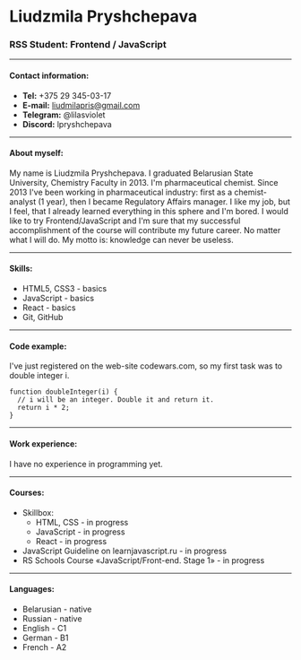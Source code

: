 # Liudzmila Pryshchepava

### RSS Student: Frontend / JavaScript

---

#### Contact information:
* **Tel:** +375 29 345-03-17
* **E-mail:** liudmilapris@gmail.com
* **Telegram:** @lilasviolet
* **Discord:** lpryshchepava

---

#### About myself:
My name is Liudzmila Pryshchepava. I graduated Belarusian State University, Chemistry Faculty in 2013. I'm pharmaceutical chemist. Since 2013 I've been working in pharmaceutical industry: first as a chemist-analyst (1 year), then I became Regulatory Affairs manager. I like my job, but I feel, that I already learned everything in this sphere and I'm bored. I would like to try Frontend/JavaScript and I'm sure that my successful accomplishment of the course will contribute my future career. No matter what I will do. My motto is: knowledge can never be useless.

---

#### Skills:
* HTML5, CSS3 - basics
* JavaScript - basics
* React - basics
* Git, GitHub

---

#### Code example:
I've just registered on the web-site codewars.com, so my first task was to double integer i.
```
function doubleInteger(i) {
  // i will be an integer. Double it and return it.
  return i * 2;
}
```
---

#### Work experience:
I have no experience in programming yet.

---

#### Courses:
* Skillbox:
    + HTML, CSS - in progress
    + JavaScript - in progress
    + React - in progress
* JavaScript Guideline on learnjavascript.ru - in progress
* RS Schools Course «JavaScript/Front-end. Stage 1» - in progress

---

#### Languages:
- Belarusian - native
- Russian - native
- English - C1
- German - B1
- French - A2
